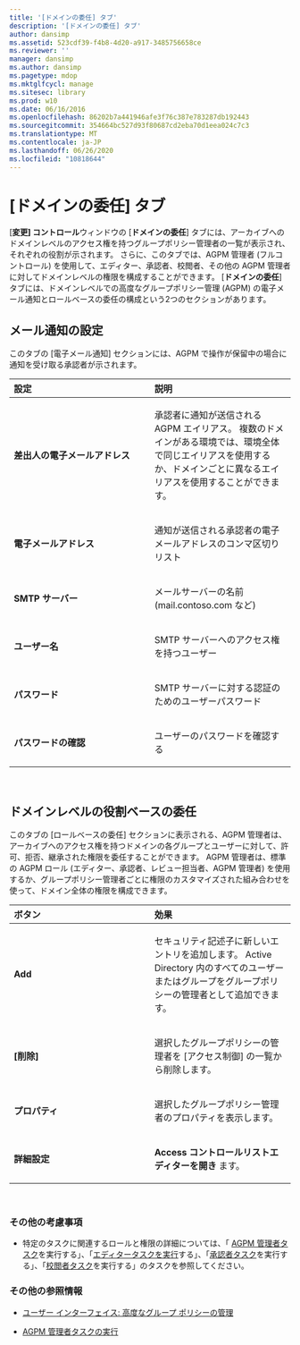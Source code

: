 ```yaml
---
title: '[ドメインの委任] タブ'
description: '[ドメインの委任] タブ'
author: dansimp
ms.assetid: 523cdf39-f4b8-4d20-a917-3485756658ce
ms.reviewer: ''
manager: dansimp
ms.author: dansimp
ms.pagetype: mdop
ms.mktglfcycl: manage
ms.sitesec: library
ms.prod: w10
ms.date: 06/16/2016
ms.openlocfilehash: 86202b7a441946afe3f76c387e783287db192443
ms.sourcegitcommit: 354664bc527d93f80687cd2eba70d1eea024c7c3
ms.translationtype: MT
ms.contentlocale: ja-JP
ms.lasthandoff: 06/26/2020
ms.locfileid: "10818644"
---
```

# [ドメインの委任] タブ


[**変更] コントロール**ウィンドウの [**ドメインの委任**] タブには、アーカイブへのドメインレベルのアクセス権を持つグループポリシー管理者の一覧が表示され、それぞれの役割が示されます。 さらに、このタブでは、AGPM 管理者 (フルコントロール) を使用して、エディター、承認者、校閲者、その他の AGPM 管理者に対してドメインレベルの権限を構成することができます。 [**ドメインの委任**] タブには、ドメインレベルでの高度なグループポリシー管理 (AGPM) の電子メール通知とロールベースの委任の構成という2つのセクションがあります。

## メール通知の設定


このタブの [電子メール通知] セクションには、AGPM で操作が保留中の場合に通知を受け取る承認者が示されます。

<table>
<colgroup>
<col width="50%" />
<col width="50%" />
</colgroup>
<thead>
<tr class="header">
<th align="left">設定</th>
<th align="left">説明</th>
</tr>
</thead>
<tbody>
<tr class="odd">
<td align="left"><p><strong>差出人の電子メールアドレス</strong></p></td>
<td align="left"><p>承認者に通知が送信される AGPM エイリアス。 複数のドメインがある環境では、環境全体で同じエイリアスを使用するか、ドメインごとに異なるエイリアスを使用することができます。</p></td>
</tr>
<tr class="even">
<td align="left"><p><strong>電子メールアドレス</strong></p></td>
<td align="left"><p>通知が送信される承認者の電子メールアドレスのコンマ区切りリスト</p></td>
</tr>
<tr class="odd">
<td align="left"><p><strong>SMTP サーバー</strong></p></td>
<td align="left"><p>メールサーバーの名前 (mail.contoso.com など)</p></td>
</tr>
<tr class="even">
<td align="left"><p><strong>ユーザー名</strong></p></td>
<td align="left"><p>SMTP サーバーへのアクセス権を持つユーザー</p></td>
</tr>
<tr class="odd">
<td align="left"><p><strong>パスワード</strong></p></td>
<td align="left"><p>SMTP サーバーに対する認証のためのユーザーパスワード</p></td>
</tr>
<tr class="even">
<td align="left"><p><strong>パスワードの確認</strong></p></td>
<td align="left"><p>ユーザーのパスワードを確認する</p></td>
</tr>
</tbody>
</table>

 

## ドメインレベルの役割ベースの委任


このタブの [ロールベースの委任] セクションに表示される、AGPM 管理者は、アーカイブへのアクセス権を持つドメインの各グループとユーザーに対して、許可、拒否、継承された権限を委任することができます。 AGPM 管理者は、標準の AGPM ロール (エディター、承認者、レビュー担当者、AGPM 管理者) を使用するか、グループポリシー管理者ごとに権限のカスタマイズされた組み合わせを使って、ドメイン全体の権限を構成できます。

<table>
<colgroup>
<col width="50%" />
<col width="50%" />
</colgroup>
<thead>
<tr class="header">
<th align="left">ボタン</th>
<th align="left">効果</th>
</tr>
</thead>
<tbody>
<tr class="odd">
<td align="left"><p><strong>Add</strong></p></td>
<td align="left"><p>セキュリティ記述子に新しいエントリを追加します。 Active Directory 内のすべてのユーザーまたはグループをグループポリシーの管理者として追加できます。</p></td>
</tr>
<tr class="even">
<td align="left"><p><strong>[削除]</strong></p></td>
<td align="left"><p>選択したグループポリシーの管理者を [アクセス制御] の一覧から削除します。</p></td>
</tr>
<tr class="odd">
<td align="left"><p><strong>プロパティ</strong></p></td>
<td align="left"><p>選択したグループポリシー管理者のプロパティを表示します。</p></td>
</tr>
<tr class="even">
<td align="left"><p><strong>詳細設定</strong></p></td>
<td align="left"><p><strong>Access コントロールリストエディターを開き </strong> ます。</p></td>
</tr>
</tbody>
</table>

 

### その他の考慮事項

-   特定のタスクに関連するロールと権限の詳細については、「 [AGPM 管理者タスク](performing-agpm-administrator-tasks-agpm30ops.md)を実行する」、「[エディタータスクを実行](performing-editor-tasks-agpm30ops.md)する」、「[承認者タスク](performing-approver-tasks-agpm30ops.md)を実行する」、「[校閲者タスク](performing-reviewer-tasks-agpm30ops.md)を実行する」のタスクを参照してください。

### その他の参照情報

-   [ユーザー インターフェイス: 高度なグループ ポリシーの管理](user-interface-advanced-group-policy-management-agpm30ops.md)

-   [AGPM 管理者タスクの実行](performing-agpm-administrator-tasks-agpm30ops.md)

 

 






